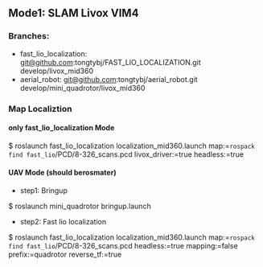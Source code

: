 ## Mode1: SLAM Livox VIM4

### Branches:
- fast_lio_localization: git@github.com:tongtybj/FAST_LIO_LOCALIZATION.git develop/livox_mid360
- aerial_robot: git@github.com:tongtybj/aerial_robot.git develop/mini_quadrotor/livox_mid360


### Map Localiztion

#### only fast_lio_localization Mode

$ roslaunch fast_lio_localization localization_mid360.launch map:=`rospack find fast_lio`/PCD/8-326_scans.pcd livox_driver:=true headless:=true

#### UAV Mode (should berosmater)

- step1: Bringup

$ roslaunch mini_quadrotor bringup.launch

- step2: Fast lio localization

$ roslaunch fast_lio_localization localization_mid360.launch map:=`rospack find fast_lio`/PCD/8-326_scans.pcd headless:=true mapping:=false prefix:=quadrotor reverse_tf:=true

